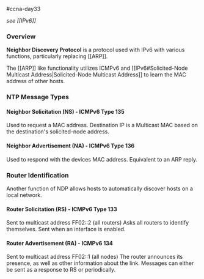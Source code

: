 #ccna-day33

*see [[IPv6]]*
### Overview
**Neighbor Discovery Protocol** is a protocol used with IPv6 with various functions, particularly replacing [[ARP]].

The [[ARP]] like functionality utilizes ICMPv6 and [[IPv6#Solicited-Node Multicast Address|Solicited-Node Multicast Address]] to learn the MAC address of other hosts.


### NTP Message Types
#### Neighbor Solicitation (NS) - ICMPv6 Type 135
Used to request a MAC address.
Destination IP is a Multicast MAC based on the destination's solicited-node address.

#### Neighbor Advertisement (NA) - ICMPv6 Type 136
Used to respond with the devices MAC address. Equivalent to an ARP reply.

### Router Identification
Another function of NDP allows hosts to automatically discover hosts on a local network.

#### Router Solicitation (RS) - ICMPv6 Type 133
Sent to multicast address FF02::2 (all routers)
Asks all routers to identify themselves.
Sent when an interface is enabled.

#### Router Advertisement (RA) - ICMPv6 134
Sent to multicast address FF02::1 (all nodes)
The router announces its presence, as well as other information about the link.
Messages can either be sent as a response to RS or periodically.


